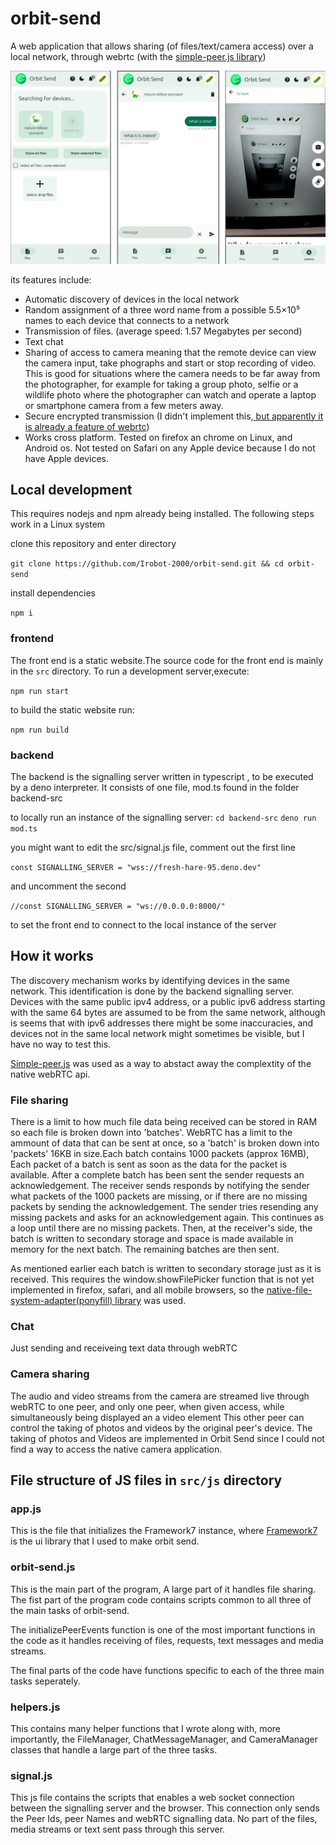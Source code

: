 # orbit-send
A web application that allows sharing (of files/text/camera access) over a local network, through webrtc (with the [simple-peer.js library](https://github.com/feross/simple-peer/))

![screenshot](./assets-src/screenshot.webp)

its features include:
 * Automatic discovery of devices in the local network
 * Random assignment of a three word name from a possible 5.5×10⁵ names to each device that connects to a network
 * Transmission of files. (average speed: 1.57 Megabytes per second)
 * Text chat
 * Sharing of access to camera meaning that the remote device can view the camera input, take phographs and start or stop recording of video. This is good for situations where the camera needs to be far away from the photographer, for example for taking a group photo, selfie or a wildlife photo where the photographer can watch and operate a laptop or smartphone camera from a few meters away.
 * Secure encrypted transmission (I didn't implement this,[ but apparently it is already a feature of webrtc](https://webrtc-security.github.io/#4.3.))
 * Works cross platform. Tested on firefox an chrome on Linux, and Android os. Not tested on Safari on any Apple device because I do not have Apple devices.

## Local development

This requires nodejs and npm already being installed. The following steps work in a Linux system

clone this repository and enter directory

`git clone https://github.com/Irobot-2000/orbit-send.git && cd orbit-send`

install dependencies 

`npm i`

### frontend
The front end is a static website.The source code for the front end is mainly in the `src` directory. To run a development server,execute:

`npm run start`

to build the static website run:

`npm run build`

### backend
The backend is the signalling server written in typescript , to be executed by a deno interpreter. It consists of one file, mod.ts found in the folder backend-src

to locally run an instance of the signalling server:
`cd backend-src`
`deno run mod.ts`

you might want to edit the src/signal.js file,
comment out the first line

`const SIGNALLING_SERVER = "wss://fresh-hare-95.deno.dev"`

and uncomment the second

`//const SIGNALLING_SERVER = "ws://0.0.0.0:8000/"`

to set the front end to connect to the local instance of the server

## How it works
The discovery mechanism works by identifying devices in the same network. This identification is done by the backend signalling server. Devices with the same public ipv4 address, or a public ipv6 address starting with the same 64 bytes are assumed to be from the same network, although is seems that with ipv6 addresses there might be some inaccuracies, and devices not in the same local network might sometimes be visible, but I have no way to test this.

[Simple-peer.js](https://github.com/feross/simple-peer/) was used as a way to abstact away the complextity of the native webRTC api.

### File sharing
There is a limit to how much file data being received can be stored in RAM so each file is broken down into 'batches'. WebRTC has a limit to the ammount of data that can be sent at once, so a 'batch' is broken down into 'packets' 16KB in size.Each batch contains 1000 packets (approx 16MB), Each packet of a batch is sent as soon as the data for the packet is available. After a complete batch has been sent the sender requests an acknowledgement. The receiver sends responds by notifying the sender what packets of the 1000 packets are missing, or if there are no missing packets by sending the acknowledgement. The sender tries resending any missing packets and asks for an acknowledgement again. This continues as a loop until there are no missing packets. Then, at the receiver's side, the batch is written to secondary storage and space is made available in memory for the next batch. The remaining batches are then sent.

As mentioned earlier each batch is written to secondary storage just as it is received. This requires the window.showFilePicker function that is not yet implemented in firefox, safari, and all mobile browsers, so the [native-file-system-adapter(ponyfill) library](https://www.npmjs.com/package/native-file-system-adapter?activeTab=readme) was used.

### Chat
Just sending and receiveing text data through webRTC

### Camera sharing
The audio and video streams from the camera are streamed live through webRTC to one peer, and only one peer, when given access, while simultaneously being displayed an a video element
This other peer can control the taking of photos and videos by the original peer's device. The taking of photos and Videos are implemented in Orbit Send since I could not find a way to access the native camera application. 

## File structure of JS files in `src/js` directory
### app.js
This is the file that initializes the Framework7 instance, where [Framework7](https://framework7.io/) is the ui library that I used to make orbit send.

### orbit-send.js
This is the main part of the program, A large part of it handles file sharing. The fist part of the program code contains scripts common to all three of the main tasks of orbit-send.

The initializePeerEvents function is one of the most important functions in the code as it handles receiving of files, requests, text messages and media streams.

The final parts of the code have functions specific to each of the three main tasks seperately.

### helpers.js
This contains many helper functions that I wrote along with, more importantly, the FileManager, ChatMessageManager, and CameraManager classes that handle a large part of the three tasks.

### signal.js
This js file contains the scripts that enables a web socket connection between the signalling server and the browser. This connection only sends the Peer Ids, peer Names and webRTC  signalling data. No part of the files, media streams or text sent pass through this server.